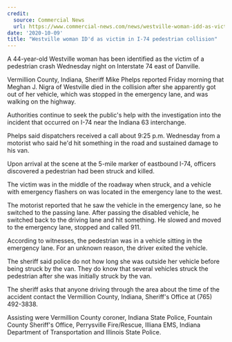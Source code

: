 ```yaml
---
credit:
  source: Commercial News
  url: https://www.commercial-news.com/news/westville-woman-idd-as-victim-in-i-74-pedestrian-collision/article_59b0b1b0-0a60-11eb-a81d-c30cfc160134.html
date: '2020-10-09'
title: "Westville woman ID'd as victim in I-74 pedestrian collision"
---
```

A 44-year-old Westville woman has been identified as the victim of a pedestrian crash Wednesday night on Interstate 74 east of Danville. 

Vermillion County, Indiana, Sheriff Mike Phelps reported Friday morning that Meghan J. Nigra of Westville died in the collision after she apparently got out of her vehicle, which was stopped in the emergency lane, and was walking on the highway.

Authorities continue to seek the public's help with the investigation into the incident that occurred on I-74 near the Indiana 63 interchange.

Phelps said dispatchers received a call about 9:25 p.m. Wednesday from a motorist who said he'd hit something in the road and sustained damage to his van.

Upon arrival at the scene at the 5-mile marker of eastbound I-74, officers discovered a pedestrian had been struck and killed.

The victim was in the middle of the roadway when struck, and a vehicle with emergency flashers on was located in the emergency lane to the west.

The motorist reported that he saw the vehicle in the emergency lane, so he switched to the passing lane. After passing the disabled vehicle, he switched back to the driving lane and hit something. He slowed and moved to the emergency lane, stopped and called 911.

According to witnesses, the pedestrian was in a vehicle sitting in the emergency lane. For an unknown reason, the driver exited the vehicle.

The sheriff said police do not how long she was outside her vehicle before being struck by the van. They do know that several vehicles struck the pedestrian after she was initially struck by the van.

The sheriff asks that anyone driving through the area about the time of the accident contact the Vermillion County, Indiana, Sheriff's Office at (765) 492-3838.

Assisting were Vermillion County coroner, Indiana State Police, Fountain County Sheriff's Office, Perrysville Fire/Rescue, Illiana EMS, Indiana Department of Transportation and Illinois State Police.
